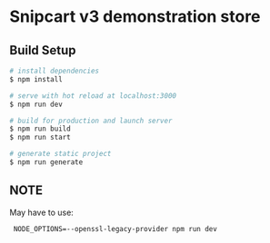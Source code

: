 # Snipcart v3 demonstration store

## Build Setup

```bash
# install dependencies
$ npm install

# serve with hot reload at localhost:3000
$ npm run dev

# build for production and launch server
$ npm run build
$ npm run start

# generate static project
$ npm run generate
```

## NOTE
May have to use:

```
 NODE_OPTIONS=--openssl-legacy-provider npm run dev
```

